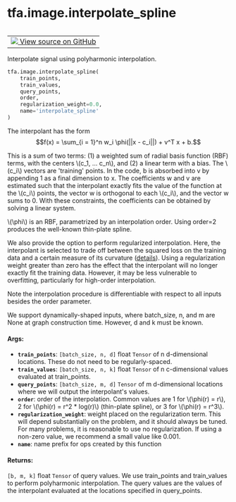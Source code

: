 <div itemscope itemtype="http://developers.google.com/ReferenceObject">
<meta itemprop="name" content="tfa.image.interpolate_spline" />
<meta itemprop="path" content="Stable" />
</div>

# tfa.image.interpolate_spline


<table class="tfo-notebook-buttons tfo-api" align="left">

<td>
  <a target="_blank" href="https://github.com/tensorflow/addons/tree/r0.5/tensorflow_addons/image/interpolate_spline.py#L227-L303">
    <img src="https://www.tensorflow.org/images/GitHub-Mark-32px.png" />
    View source on GitHub
  </a>
</td></table>



Interpolate signal using polyharmonic interpolation.

``` python
tfa.image.interpolate_spline(
    train_points,
    train_values,
    query_points,
    order,
    regularization_weight=0.0,
    name='interpolate_spline'
)
```



<!-- Placeholder for "Used in" -->

The interpolant has the form
$$f(x) = \sum_{i = 1}^n w_i \phi(||x - c_i||) + v^T x + b.$$

This is a sum of two terms: (1) a weighted sum of radial basis function
(RBF) terms, with the centers \\(c_1, ... c_n\\), and (2) a linear term
with a bias. The \\(c_i\\) vectors are 'training' points.
In the code, b is absorbed into v
by appending 1 as a final dimension to x. The coefficients w and v are
estimated such that the interpolant exactly fits the value of the function
at the \\(c_i\\) points, the vector w is orthogonal to each \\(c_i\\),
and the vector w sums to 0. With these constraints, the coefficients
can be obtained by solving a linear system.

\\(\phi\\) is an RBF, parametrized by an interpolation
order. Using order=2 produces the well-known thin-plate spline.

We also provide the option to perform regularized interpolation. Here, the
interpolant is selected to trade off between the squared loss on the
training data and a certain measure of its curvature
([details](https://en.wikipedia.org/wiki/Polyharmonic_spline)).
Using a regularization weight greater than zero has the effect that the
interpolant will no longer exactly fit the training data. However, it may
be less vulnerable to overfitting, particularly for high-order
interpolation.

Note the interpolation procedure is differentiable with respect to all
inputs besides the order parameter.

We support dynamically-shaped inputs, where batch_size, n, and m are None
at graph construction time. However, d and k must be known.

#### Args:


* <b>`train_points`</b>: `[batch_size, n, d]` float `Tensor` of n d-dimensional
  locations. These do not need to be regularly-spaced.
* <b>`train_values`</b>: `[batch_size, n, k]` float `Tensor` of n c-dimensional
  values evaluated at train_points.
* <b>`query_points`</b>: `[batch_size, m, d]` `Tensor` of m d-dimensional locations
  where we will output the interpolant's values.
* <b>`order`</b>: order of the interpolation. Common values are 1 for
  \\(\phi(r) = r\\), 2 for \\(\phi(r) = r^2 * log(r)\\)
  (thin-plate spline), or 3 for \\(\phi(r) = r^3\\).
* <b>`regularization_weight`</b>: weight placed on the regularization term.
  This will depend substantially on the problem, and it should always be
  tuned. For many problems, it is reasonable to use no regularization.
  If using a non-zero value, we recommend a small value like 0.001.
* <b>`name`</b>: name prefix for ops created by this function


#### Returns:

`[b, m, k]` float `Tensor` of query values. We use train_points and
train_values to perform polyharmonic interpolation. The query values are
the values of the interpolant evaluated at the locations specified in
query_points.
